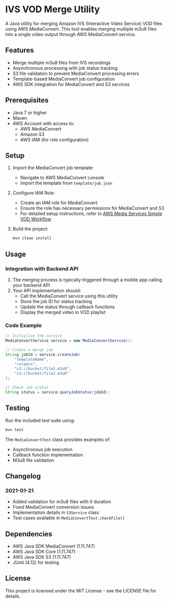 # IVS VOD Merge Utility

A Java utility for merging Amazon IVS (Interactive Video Service) VOD files using AWS MediaConvert. This tool enables merging multiple m3u8 files into a single video output through AWS MediaConvert service.

## Features

- Merge multiple m3u8 files from IVS recordings
- Asynchronous processing with job status tracking
- S3 file validation to prevent MediaConvert processing errors
- Template-based MediaConvert job configuration
- AWS SDK integration for MediaConvert and S3 services

## Prerequisites

- Java 7 or higher
- Maven
- AWS Account with access to:
  - AWS MediaConvert
  - Amazon S3
  - AWS IAM (for role configuration)

## Setup

1. Import the MediaConvert job template:
   - Navigate to AWS MediaConvert console
   - Import the template from `template/job.json`

2. Configure IAM Role:
   - Create an IAM role for MediaConvert
   - Ensure the role has necessary permissions for MediaConvert and S3
   - For detailed setup instructions, refer to [AWS Media Services Simple VOD Workflow](https://github.com/aws-samples/aws-media-services-simple-vod-workflow/tree/master/1-IAMandS3)

3. Build the project:
   ```bash
   mvn clean install
   ```

## Usage

### Integration with Backend API

1. The merging process is typically triggered through a mobile app calling your backend API
2. Your API implementation should:
   - Call the MediaConvert service using this utility
   - Store the job ID for status tracking
   - Update the status through callback functions
   - Display the merged video in VOD playlist

### Code Example

```java
// Initialize the service
MediaConvertService service = new MediaConvertService();

// Create a merge job
String jobId = service.createJob(
    "templateName",
    "roleArn",
    "s3://bucket/file1.m3u8",
    "s3://bucket/file2.m3u8"
);

// Check job status
String status = service.queryJobStatus(jobId);
```

## Testing

Run the included test suite using:
```bash
mvn test
```

The `MediaConvertTest` class provides examples of:
- Asynchronous job execution
- Callback function implementation
- M3u8 file validation

## Changelog

### 2021-01-21
- Added validation for m3u8 files with 0 duration
- Fixed MediaConvert conversion issues
- Implementation details in `S3Service` class
- Test cases available in `MediaConvertTest.checkFile()`

## Dependencies

- AWS Java SDK MediaConvert (1.11.747)
- AWS Java SDK Core (1.11.747)
- AWS Java SDK S3 (1.11.747)
- JUnit (4.12) for testing

## License

This project is licensed under the MIT License - see the LICENSE file for details.
